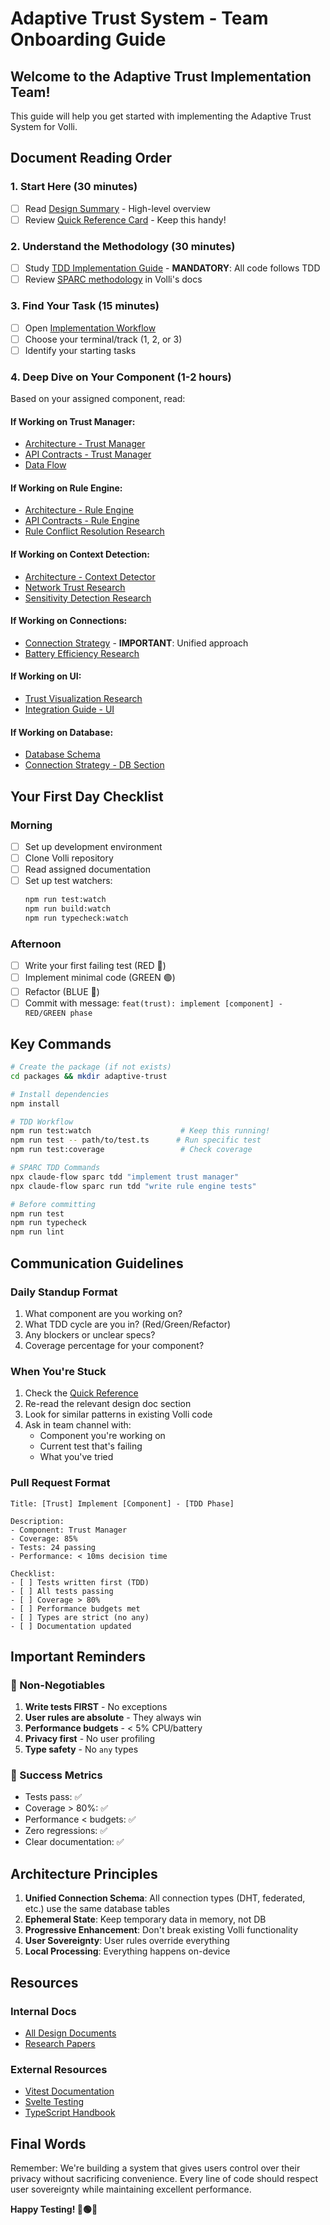 # Adaptive Trust System - Team Onboarding Guide

## Welcome to the Adaptive Trust Implementation Team! 

This guide will help you get started with implementing the Adaptive Trust System for Volli.

## Document Reading Order

### 1. Start Here (30 minutes)
- [ ] Read [Design Summary](./ADAPTIVE_TRUST_DESIGN_SUMMARY.md) - High-level overview
- [ ] Review [Quick Reference Card](./ADAPTIVE_TRUST_QUICK_REFERENCE.md) - Keep this handy!

### 2. Understand the Methodology (30 minutes)
- [ ] Study [TDD Implementation Guide](./ADAPTIVE_TRUST_TDD_GUIDE.md) - **MANDATORY**: All code follows TDD
- [ ] Review [SPARC methodology](../CLAUDE.md) in Volli's docs

### 3. Find Your Task (15 minutes)
- [ ] Open [Implementation Workflow](./ADAPTIVE_TRUST_IMPLEMENTATION_WORKFLOW.md)
- [ ] Choose your terminal/track (1, 2, or 3)
- [ ] Identify your starting tasks

### 4. Deep Dive on Your Component (1-2 hours)
Based on your assigned component, read:

#### If Working on Trust Manager:
- [Architecture - Trust Manager](./ADAPTIVE_TRUST_ARCHITECTURE_DESIGN.md#1-trust-manager)
- [API Contracts - Trust Manager](./ADAPTIVE_TRUST_API_CONTRACTS.md#1-trust-manager-api)
- [Data Flow](./ADAPTIVE_TRUST_DATA_FLOW.md)

#### If Working on Rule Engine:
- [Architecture - Rule Engine](./ADAPTIVE_TRUST_ARCHITECTURE_DESIGN.md#2-rule-engine)
- [API Contracts - Rule Engine](./ADAPTIVE_TRUST_API_CONTRACTS.md#2-rule-engine-api)
- [Rule Conflict Resolution Research](./research/RULE_CONFLICT_RESOLUTION.md)

#### If Working on Context Detection:
- [Architecture - Context Detector](./ADAPTIVE_TRUST_ARCHITECTURE_DESIGN.md#3-context-detector)
- [Network Trust Research](./research/NETWORK_TRUST_CLASSIFICATION.md)
- [Sensitivity Detection Research](./research/CONTENT_SENSITIVITY_DETECTION.md)

#### If Working on Connections:
- [Connection Strategy](./ADAPTIVE_TRUST_CONNECTION_STRATEGY.md) - **IMPORTANT**: Unified approach
- [Battery Efficiency Research](./research/BATTERY_EFFICIENT_P2P_DISCOVERY.md)

#### If Working on UI:
- [Trust Visualization Research](./research/TRUST_VISUALIZATION_UI_PATTERNS.md)
- [Integration Guide - UI](./ADAPTIVE_TRUST_INTEGRATION.md#6-ui-component-integration)

#### If Working on Database:
- [Database Schema](./ADAPTIVE_TRUST_DATABASE_SCHEMA.md)
- [Connection Strategy - DB Section](./ADAPTIVE_TRUST_CONNECTION_STRATEGY.md#database-design)

## Your First Day Checklist

### Morning
- [ ] Set up development environment
- [ ] Clone Volli repository
- [ ] Read assigned documentation
- [ ] Set up test watchers:
  ```bash
  npm run test:watch
  npm run build:watch
  npm run typecheck:watch
  ```

### Afternoon
- [ ] Write your first failing test (RED 🔴)
- [ ] Implement minimal code (GREEN 🟢)
- [ ] Refactor (BLUE 🔵)
- [ ] Commit with message: `feat(trust): implement [component] - RED/GREEN phase`

## Key Commands

```bash
# Create the package (if not exists)
cd packages && mkdir adaptive-trust

# Install dependencies
npm install

# TDD Workflow
npm run test:watch                    # Keep this running!
npm run test -- path/to/test.ts      # Run specific test
npm run test:coverage                 # Check coverage

# SPARC TDD Commands
npx claude-flow sparc tdd "implement trust manager"
npx claude-flow sparc run tdd "write rule engine tests"

# Before committing
npm run test
npm run typecheck
npm run lint
```

## Communication Guidelines

### Daily Standup Format
1. What component are you working on?
2. What TDD cycle are you in? (Red/Green/Refactor)
3. Any blockers or unclear specs?
4. Coverage percentage for your component?

### When You're Stuck
1. Check the [Quick Reference](./ADAPTIVE_TRUST_QUICK_REFERENCE.md)
2. Re-read the relevant design doc section
3. Look for similar patterns in existing Volli code
4. Ask in team channel with:
   - Component you're working on
   - Current test that's failing
   - What you've tried

### Pull Request Format
```
Title: [Trust] Implement [Component] - [TDD Phase]

Description:
- Component: Trust Manager
- Coverage: 85%
- Tests: 24 passing
- Performance: < 10ms decision time

Checklist:
- [ ] Tests written first (TDD)
- [ ] All tests passing
- [ ] Coverage > 80%
- [ ] Performance budgets met
- [ ] Types are strict (no any)
- [ ] Documentation updated
```

## Important Reminders

### 🚨 Non-Negotiables
1. **Write tests FIRST** - No exceptions
2. **User rules are absolute** - They always win
3. **Performance budgets** - < 5% CPU/battery
4. **Privacy first** - No user profiling
5. **Type safety** - No `any` types

### 🎯 Success Metrics
- Tests pass: ✅
- Coverage > 80%: ✅
- Performance < budgets: ✅
- Zero regressions: ✅
- Clear documentation: ✅

## Architecture Principles

1. **Unified Connection Schema**: All connection types (DHT, federated, etc.) use the same database tables
2. **Ephemeral State**: Keep temporary data in memory, not DB
3. **Progressive Enhancement**: Don't break existing Volli functionality
4. **User Sovereignty**: User rules override everything
5. **Local Processing**: Everything happens on-device

## Resources

### Internal Docs
- [All Design Documents](./ADAPTIVE_TRUST_DESIGN_SUMMARY.md#resources)
- [Research Papers](./research/)

### External Resources
- [Vitest Documentation](https://vitest.dev/)
- [Svelte Testing](https://testing.svelte.dev/)
- [TypeScript Handbook](https://www.typescriptlang.org/docs/)

## Final Words

Remember: We're building a system that gives users control over their privacy without sacrificing convenience. Every line of code should respect user sovereignty while maintaining excellent performance.

**Happy Testing! 🔴🟢🔵**